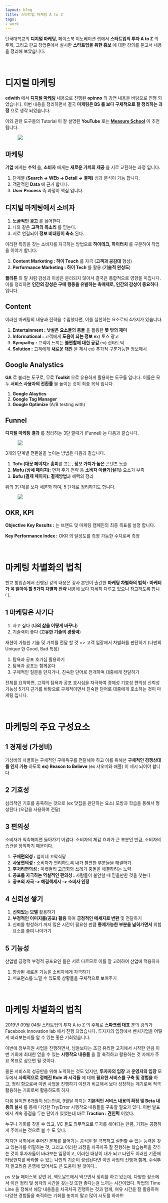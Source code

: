 ```yaml
---
layout: blog
title: 스타트업 마케팅 A to Z
tags: 
- work
---
```


단국대학교의 **디지털 마케팅**, 페이스북 이노베이션 랩에서 **스타트업의 투자 A to Z** 의 주제, 그리고 판교 창업존에서 실시한 **스타트업을 위한 홍보** 에 대한 강의를 듣고서 내용을 정리해 보았습니다. 

<br>

# **디지털 마케팅**

**edwith** 에서 **[디지털 마케팅](https://www.edwith.org/boostcourse-digitalmarketing/infoPages/26344)** 내용으로 진행된 **opinno** 의 강연 내용을 바탕으로 진행 되었습니다. 이번 내용을 정리하면서 결국 **마케팅은 BS 를 보다 구체적으로 잘 정리하는 과정** 으로 생각 되었습니다.

이와 관련 도구들의 Tutorial 이 잘 설명된 **YouTube** 로는 **[Measure School](https://www.youtube.com/channel/UClgihdkPzNDtuoQy4xDw5mA)** 이 추천 됩니다.

<figure class="align-center">
  <img src="https://www.analyticsmania.com/wp-content/uploads/2017/11/Google-Tag-Manager-scheme-1.png">
</figure>


## **마케팅**

**기업** 에게는 **수익** 을, **소비자** 에게는 **새로운 가치의 제공** 을 서로 교환하는 과정 입니다. 

1. 단계별 **(Search -> WEb -> Detail -> 결제)** 성과 분석이 가능 합니다.
2. 객관적인 **Data** 에 근거 합니다.
3. **User Process** 즉 과정이 핵심 입니다.

## **디지털 마케팅에서 소비자**

1. **노골적인 광고** 를 싫어한다.
2. 나와 같은 **고객의 목소리** 를 믿는다.
3. 서로 연결되어 **정보 비대칭이 축소** 된다.

이러한 특징을 갖는 소비자를 자극하는 방법으로 **하이테크, 하이터치** 를 구분하여 작업을 이야기 합니다.

1. **Content Marketing : 하이 Touch** 를 자극 (**고객과 공감대** 형성)
2. **Performance Marketing : 하이 Tech** 를 활용 (**기술적 완성도**)

**플라톤** 의 말 처럼 감성과 이성은 분리되지 않아서 결국은 통합적으로 영향을 미칩니다. 이를 정리하면 **인간의 감성은 구매 행동을 유발하는 촉매제로, 인간의 감성이 중요하다** 입니다.

## **Content**

이러한 마케팅의 내용과 전략을 수립했다면, 이를 실천하는 요소로써 4가지가 있습니다.

1. **Entertainment : 낮설은 요소들의 충돌** 을 활용한 **뜻 밖의 재미**
2. **Informational :** 고객에게 **도움이 되는 정보** ex) 토스 광고
3. **Sympathy :** 고객이 느끼는 **불편함에 대한 공감** ex) 산타토익
4. **Solution :** 고객에게 **새로운 대안** 을 제시 ex) 추가적 구분가능한 정보제시

## **Google Analystics**

**GA** 로 불리는 도구로, 무료 **Toolkit** 으로 유용하게 활용하는 도구들 입니다. 이들은 모두 **서비스 사용자의 전환률** 을 높이는 것이 최종 목적 입니다.

1. **Google Alaytics**
2. **Google Tag Manager**
3. **Google Optimize** (A/B testing with)

## **Funnel**

**디지털 마케팅 결과** 를 정리하는 3단 깔때기 (Funnel) 는 다음과 같습니다.

<figure class="align-center">
  <img src="https://www.weidert.com/hs-fs/hubfs/blog_images/tofo_mofo_bofu_image.png?width=589&name=tofo_mofo_bofu_image.png">
</figure>

3개의 단계별 전환율을 높이는 방법은 다음과 같습니다.

1. **Tofu (대문 페이지): 흥미**를 끄는, **정보 가치가 높은** 콘텐츠 노출
2. **Mofu (상세 페이지):** 먼저 주기 전략 등 **소비자 이끌기(설득)** 요소가 부족
3. **Bofu (결제 페이지): 결제방법**과 혜택의 정리

위의 3단계를 보다 세분화 하여, 5 단계로 정리하기도 합니다.

<figure class="align-center">
  <img src="https://miro.medium.com/max/3200/0*g-b2EobsCRNoMcFk">
</figure>

## OKR, KPI

**Objective Key Results :** 는 브랜드 및 마케팅 캠페인의 최종 목표를 설정 합니다.

**Key Performance Index :** OKR 의 달성도를 측정 가능한 수치로써 측정 


<br>

# **마케팅 차별화의 법칙**

판교 창업존에서 진행된 강의 내용은 강사 본인이 출간한 **마케팅 차별화의 법칙 : 마케터가 꼭 알아야 할 5가지 차별화 전략** 내용에 보다 자세히 다루고 있으니 참고하도록 합니다.

## **1 마케팅은 사기다**
1. 사고 싶다 (**나의 삶을 어떻게 바꾸나**)
2. 기술력이 좋다 (**고유한 기술의 경쟁력**)

재현이 가능한 기술 및 가치를 전달 할 것
=> 고객 입장에서 차별화를 판단하기 (나만의 Unique 한 Good, Bad 특징)

1. 탐욕과 공포 호기심 활용하기
2. 탐욕과 공포는 함께온다
3. 구체적인 질문을 던지거나, 친숙한 단어로 전개하며 대중에게 전달하기

전체를 요약하면, 고객의 탐욕과 공포 호시심을 자극하여 경제성 기호성 편의성 신뢰성 기능성 5가지 근거를 바탕으로 구체적이면서 친숙한 단어로 대중에게 호소하는 것이 마케팅 입니다.

<br>

# **마케팅의 주요 구성요소**

## **1 경제성 (가성비)**
가성비의 차별화는 구체적인 구매욕구를 전달해야 하고 이를 위해선 **구체적인 경쟁상대를 인지 가능** 하도록  **ex) Reason to Believe** (ex 샤오미와 애플) 이 제시 되어야 합니다.

## **2 기호성**
심리적인 기호를 충족하는 것으로 (ex 맛집을 판단하는 요소) 모방과 학습을 통해서 형성된다 (오감을 사용하여 전달)

## **3 편의성**
소비자가 익숙해지면 돌아가기 어렵다. 소비자의 체감 효과가 큰 부분인 만큼, 소비자의 습관을 장악하기 때문이다.

1. **구매편의성 :** 엄지네 꼬막식당
2. **사용편의성 :** 소비자가 편리하도록 내가 불편한 부분들을 해결하기
3. **후처리편의성 :** 마켓컬리 고급화와 쓰레기 충돌을 해결하려는 노력
4. **공포를 자극하는 역설적인 편의성 :** 사람들이 불안할 때 믿을만한 것을 찾는다
5. **공포의 자극 -> 해결책제시 -> 소비자 인정**

## **4 신뢰성 쌓기**

1. **신뢰있는 모델** 활용하기
2. **부정적인 이미지를(공포) 활용** 하여 **긍정적인 메세지로 변환** 및 전달하기
3. 신뢰를 형성하기 까지 많은 시간이 필요한 만큼 **통제가능한 부분을 넓혀가면서** 위험요소를 줄여 나아가기

## **5 기능성**
산업별 긍정적 부정적 공포요인 들은 서로 다르므로 이를 잘 고려하여 산업에 적용하자

1. 향상된 새로운 기능을 소비자에게 자극하기
2. 퍼포먼스를 느낄 수 있도록 상황들을 구체적으로 보여주기

<br>

# **마케팅 차별화의 법칙**

2019년 09월 04일 스타트업의 투자 A to Z 의 주제로 **스파크랩 대표** 분의 강의가 Facebook Innovation lab 에서 진행 되었습니다. 투자자의 입장에서 벤처기업을 어떻게 바라보는지를 알 수 있는 좋은 기회였습니다.

이번에 정부지원 사업을 진행하면서, 남들보다는 조금 유리한 고지에서 시작한 만큼 이번 기회에 최대한 얻을 수 있는 **시행착오 내용들** 을 잘 축적하고 활용하는 것 자체가 주요 목표로 삼으면 될 것이다.

물론 서비스의 성공만을 위해 노력하는 것도 있지만, **투자자의 입장** 과 **운영자의 입장** 모두에서 **사회적으로 정해진 Rule 과 시각들** 에 대해 **필요한 서비스를 구축 및 경험을** 하고, 정리 함으로써 이번 사업을 진행하기 이전과 비교해서 보다 성장하는 계기로써 적극 활용하는 기회로써 활용하도록 하자

다음 달이면 6개월이 남는만큼, 9월달 까지는 **기본적인 서비스 내용의 확정 및 Beta 내용의 실시** 를 통해 다양한 Try/Error 시행착오 내용들을 구축할 필요가 있다. 이번 발표에서 계속 중점을 두는 단어가 있었는데 바로 **Traction : 견인력** 이었다. 

누구나 기회를 갖을 수 있고, VC 들도 의무적으로 투자를 해야되는 만큼, 기회는 공평하게 주어지는 것으로 볼 수 도 있다.

하지만 사회에서 주어진 문제를 풀어가는 공식을 잘 극복하고 실현할 수 있는 능력을 갖고 있는가를 어필하는 것, 그리고 이러한 과정을 차곡차곡 잘 진행하는 학습능력을 갖추는 것이 투자자들이 바라보는 입장이고, 이러한 대상이 내가 되고 타인도 이러한 기준에 타당한지를 바라볼 수 있는 나만의 기준이 성립된다면 이번 사업의 진행과 함께, 주식투자 알고리즘 운영에 있어서도 큰 도움이 될 것이다..

ps 오늘 페이스북 강연 뒤, 맥도날드에서 먹으면서 정리를 하고 있는데, 다양한 장소에서 이런 정리 및 생각의 시간을 갖는것 또한 좋다는걸 느끼는 시간이었다. 작업의 Time Line 을 정해서 해당 내용들을 차곡차곡 진행하는 것과 함께, 여유 시간을 잘 활용하여 다앙햔 경험들을 축적하는 기회를 놓치지 말고 많이 시도를 하자!!!